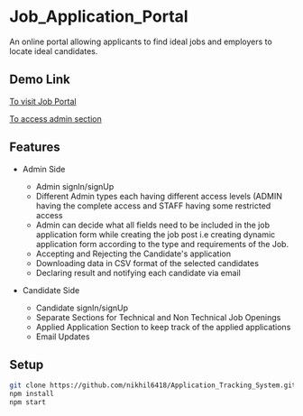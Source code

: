 # Job_Application_Portal

An online portal allowing applicants to find ideal jobs and employers to locate ideal candidates.

## Demo Link

[To visit Job Portal](http://jobportal2021.herokuapp.com/)

[To access admin section](http://jobportal2021.herokuapp.com/admin)

## Features 
* Admin Side
  - Admin signIn/signUp
  - Different Admin types each having different access levels (ADMIN having the complete access and STAFF having some restricted access 
  - Admin can decide what all fields need to be included in the job application form while creating the job post i.e creating dynamic application form according to the type and requirements of the Job. 
  - Accepting and Rejecting the Candidate's application
  - Downloading data in CSV format of the selected candidates 
  - Declaring result and notifying each candidate via email

* Candidate Side
  - Candidate signIn/signUp
  - Separate Sections for Technical and Non Technical Job Openings 
  - Applied Application Section to keep track of the applied applications
  - Email Updates


## Setup
         
```bash
git clone https://github.com/nikhil6418/Application_Tracking_System.git
npm install
npm start
```

